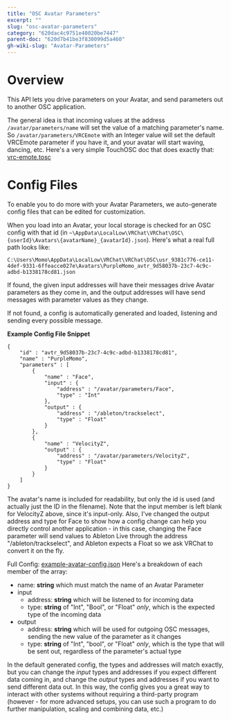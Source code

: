 ```yaml
---
title: "OSC Avatar Parameters"
excerpt: ""
slug: "osc-avatar-parameters"
category: "620dac4c9751e40020be7447"
parent-doc: "620d7b41be3f830099d5a460"
gh-wiki-slug: "Avatar-Parameters"
---
```

# Overview
This API lets you drive parameters on your Avatar, and send parameters out to another OSC application.

The general idea is that incoming values at the address `/avatar/parameters/name` will set the value of a matching parameter's name. So `/avatar/parameters/VRCEmote` with an Integer value will set the default VRCEmote parameter if you have it, and your avatar will start waving, dancing, etc. Here's a very simple TouchOSC doc that does exactly that: [vrc-emote.tosc](https://github.com/vrchat-community/osc/raw/main/files/touch-osc/vrc-emote.tosc )

# Config Files

To enable you to do more with your Avatar Parameters, we auto-generate config files that can be edited for customization.

When you load into an Avatar, your local storage is checked for an OSC config with that id (in `~\AppData\LocalLow\VRChat\VRChat\OSC\{userId}\Avatars\{avatarName}_{avatarId}.json`).
Here's what a real full path looks like:
```
C:\Users\Momo\AppData\LocalLow\VRChat\VRChat\OSC\usr_9381c776-ce11-4def-9331-6ffeacce027e\Avatars\PurpleMomo_avtr_9d58037b-23c7-4c9c-adbd-b1338178cd81.json
```

If found, the given input addresses will have their messages drive Avatar parameters as they come in, and the output addresses will have send messages with parameter values as they change.

If not found, a config is automatically generated and loaded, listening and sending every possible message.

**Example Config File Snippet**

```
{
    "id" : "avtr_9d58037b-23c7-4c9c-adbd-b1338178cd81",
    "name" : "PurpleMomo",
    "parameters" : [
        {
            "name" : "Face",
            "input" : {
                "address" : "/avatar/parameters/Face",
                "type" : "Int"
            },
            "output" : {
                "address" : "/ableton/trackselect",
                "type" : "Float"
            }
        },
        {
            "name" : "VelocityZ",
            "output" : {
                "address" : "/avatar/parameters/VelocityZ",
                "type" : "Float"
            }
        }
    ]
}
```

The avatar's name is included for readability, but only the id is used (and actually just the ID in the filename). Note that the input member is left blank for VelocityZ above, since it's input-only. Also, I've changed the output address and type for Face to show how a config change can help you directly control another application - in this case, changing the Face parameter will send values to Ableton Live through the address "/ableton/trackselect", and Ableton expects a Float so we ask VRChat to convert it on the fly.

Full Config: [example-avatar-config.json](https://github.com/vrchat-community/osc/raw/main/files/avatar-parameters/configs/example-avatar-config.json)
Here's a breakdown of each member of the array:

- name: **string** which must match the name of an Avatar Parameter
- input
    - address: **string** which will be listened to for incoming data
    - type: **string** of "Int", "Bool", or "Float" *only*, which is the expected type of the incoming data
- output
    - address: **string** which will be used for outgoing OSC messages, sending the new value of the parameter as it changes
    - type: **string** of "Int", "bool", or "Float" *only*, which is the type that will be sent out, regardless of the parameter's actual type

In the default generated config, the types and addresses will match exactly, but you can change the *input* types and addresses if you expect different data coming in, and change the *output* types and addresses if you want to send different data out. In this way, the config gives you a great way to interact with other systems without requiring a third-party program (however - for more advanced setups, you can use such a program to do further manipulation, scaling and combining data, etc.)